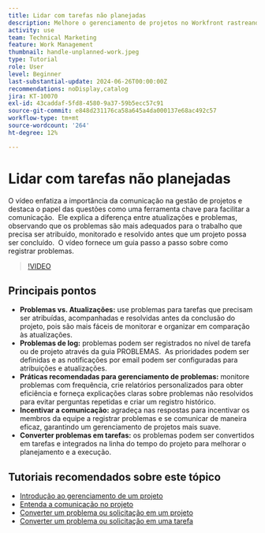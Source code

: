 ```yaml
---
title: Lidar com tarefas não planejadas
description: Melhore o gerenciamento de projetos no Workfront rastreando e resolvendo problemas com eficiência, utilizando ferramentas de registro, implementando práticas recomendadas, promovendo a comunicação e convertendo problemas em tarefas para execução simplificada.
activity: use
team: Technical Marketing
feature: Work Management
thumbnail: handle-unplanned-work.jpeg
type: Tutorial
role: User
level: Beginner
last-substantial-update: 2024-06-26T00:00:00Z
recommendations: noDisplay,catalog
jira: KT-10070
exl-id: 43caddaf-5fd8-4580-9a37-59b5ecc57c91
source-git-commit: e848d231176ca58a645a4da000137e68ac492c57
workflow-type: tm+mt
source-wordcount: '264'
ht-degree: 12%

---
```


# Lidar com tarefas não planejadas

O vídeo enfatiza a importância da comunicação na gestão de projetos e destaca o papel das questões como uma ferramenta chave para facilitar a comunicação. &#x200B; Ele explica a diferença entre atualizações e problemas, observando que os problemas são mais adequados para o trabalho que precisa ser atribuído, monitorado e resolvido antes que um projeto possa ser concluído. &#x200B; O vídeo fornece um guia passo a passo sobre como registrar problemas. &#x200B;


>[!VIDEO](https://video.tv.adobe.com/v/3419488/?quality=12&learn=on&enablevpops)

## Principais pontos

* **Problemas vs. Atualizações:** use problemas para tarefas que precisam ser atribuídas, acompanhadas e resolvidas antes da conclusão do projeto, pois são mais fáceis de monitorar e organizar em comparação às atualizações. &#x200B;
* **Problemas de log:** problemas podem ser registrados no nível de tarefa ou de projeto através da guia PROBLEMAS. &#x200B; As prioridades podem ser definidas e as notificações por email podem ser configuradas para atribuições e atualizações.
* **Práticas recomendadas para gerenciamento de problemas:** monitore problemas com frequência, crie relatórios personalizados para obter eficiência e forneça explicações claras sobre problemas não resolvidos para evitar perguntas repetidas e criar um registro histórico. &#x200B;
* **Incentivar a comunicação:** agradeça nas respostas para incentivar os membros da equipe a registrar problemas e se comunicar de maneira eficaz, garantindo um gerenciamento de projetos mais suave. &#x200B;
* **Converter problemas em tarefas:** os problemas podem ser convertidos em tarefas e integrados na linha do tempo do projeto para melhorar o planejamento e a execução. &#x200B;


## Tutoriais recomendados sobre este tópico

* [Introdução ao gerenciamento de um projeto](/help/manage-work/projects/getting-started-manage-a-project.md)
* [Entenda a comunicação no projeto](/help/manage-work/projects/understand-project-communication.md)
* [Converter um problema ou solicitação em um projeto](/help/manage-work/issues-requests/create-a-project-from-a-request.md)
* [Converter um problema ou solicitação em uma tarefa](/help/manage-work/issues-requests/convert-issues-to-other-work-items.md)
